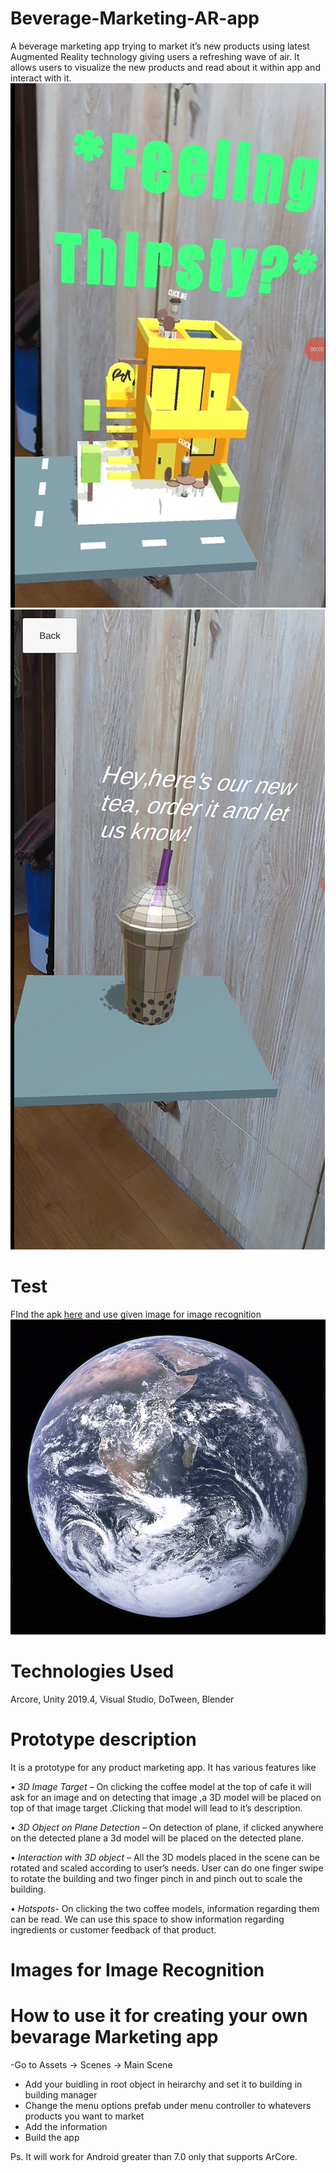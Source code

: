 # Beverage-Marketing-AR-app
A beverage marketing app trying to market it’s new products using latest Augmented Reality  technology giving users a refreshing wave of air. It allows users to visualize the new products  and read about it within app and interact with it. 
![screenshot](https://github.com/khushboogupta17/Beverage-Marketing-AR-app/blob/main/BeverageMarketing/SSBuilding.png)
![screenshot](https://github.com/khushboogupta17/Beverage-Marketing-AR-app/blob/main/BeverageMarketing/SSCoffee.png)

# Test
FInd the apk [here](Beverage-Marketing-AR-app/tree/main/BeverageMarketing/Builds)
and use given image for image recognition
![screenshot](https://github.com/khushboogupta17/Beverage-Marketing-AR-app/blob/main/BeverageMarketing/Assets/GoogleARCore/Examples/AugmentedImage/Images/000.jpg)

# Technologies Used
Arcore, Unity 2019.4, Visual Studio, DoTween, Blender

# Prototype description 
It is a prototype for any product marketing app. It has various features like  

• _3D Image Target_ – On clicking the coffee model at the top of cafe it will ask for an image and on detecting that image ,a 3D model will be placed on top of that image target .Clicking that model will lead to it’s description. 

• _3D Object on Plane Detection_ – On detection of plane, if clicked anywhere on the  detected plane a 3d model will be placed on the detected plane. 

• _Interaction with 3D object_ – All the 3D models placed in the scene can be rotated and  scaled according to user’s needs. User can do one finger swipe to rotate the building  and two finger pinch in and pinch out to scale the building. 

• _Hotspots_- On clicking the two coffee models, information regarding them can be read.  We can use this space to show information regarding ingredients or customer  feedback of that product. 

# Images for Image Recognition


# How to use it for creating your own bevarage Marketing app
  -Go to Assets -> Scenes -> Main Scene
 - Add your buidling in root object in heirarchy and set it to building in building manager
 - Change the menu options prefab under menu controller to whatevers products you want to market
 - Add the information 
 - Build the app


Ps. It will work for Android greater than 7.0 only that supports ArCore.
